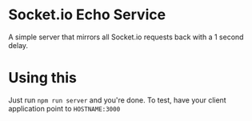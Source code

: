 # Socket.io Echo Service

A simple server that mirrors all Socket.io requests back with a 1 second delay.

# Using this

Just run `npm run server` and you're done. To test, have your client application point to `HOSTNAME:3000`

